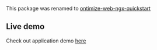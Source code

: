 This package was renamed to [ontimize-web-ngx-quickstart](https://github.com/OntimizeWeb/ontimize-web-ngx-quickstart)


## Live demo

Check out application demo <a href="https://ontimizeweb.github.io/ontimize-web-ngx-quickstart" target="_blank" title="live demo"> here</a>
